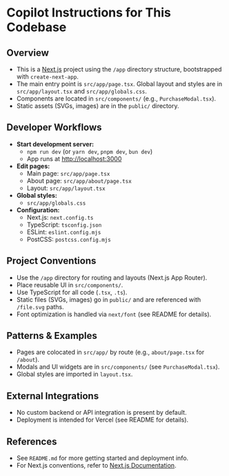 # Copilot Instructions for This Codebase

## Overview
- This is a [Next.js](https://nextjs.org) project using the `/app` directory structure, bootstrapped with `create-next-app`.
- The main entry point is `src/app/page.tsx`. Global layout and styles are in `src/app/layout.tsx` and `src/app/globals.css`.
- Components are located in `src/components/` (e.g., `PurchaseModal.tsx`).
- Static assets (SVGs, images) are in the `public/` directory.

## Developer Workflows
- **Start development server:**
  - `npm run dev` (or `yarn dev`, `pnpm dev`, `bun dev`)
  - App runs at [http://localhost:3000](http://localhost:3000)
- **Edit pages:**
  - Main page: `src/app/page.tsx`
  - About page: `src/app/about/page.tsx`
  - Layout: `src/app/layout.tsx`
- **Global styles:**
  - `src/app/globals.css`
- **Configuration:**
  - Next.js: `next.config.ts`
  - TypeScript: `tsconfig.json`
  - ESLint: `eslint.config.mjs`
  - PostCSS: `postcss.config.mjs`

## Project Conventions
- Use the `/app` directory for routing and layouts (Next.js App Router).
- Place reusable UI in `src/components/`.
- Use TypeScript for all code (`.tsx`, `.ts`).
- Static files (SVGs, images) go in `public/` and are referenced with `/file.svg` paths.
- Font optimization is handled via `next/font` (see README for details).

## Patterns & Examples
- Pages are colocated in `src/app/` by route (e.g., `about/page.tsx` for `/about`).
- Modals and UI widgets are in `src/components/` (see `PurchaseModal.tsx`).
- Global styles are imported in `layout.tsx`.

## External Integrations
- No custom backend or API integration is present by default.
- Deployment is intended for Vercel (see README for details).

## References
- See `README.md` for more getting started and deployment info.
- For Next.js conventions, refer to [Next.js Documentation](https://nextjs.org/docs).
